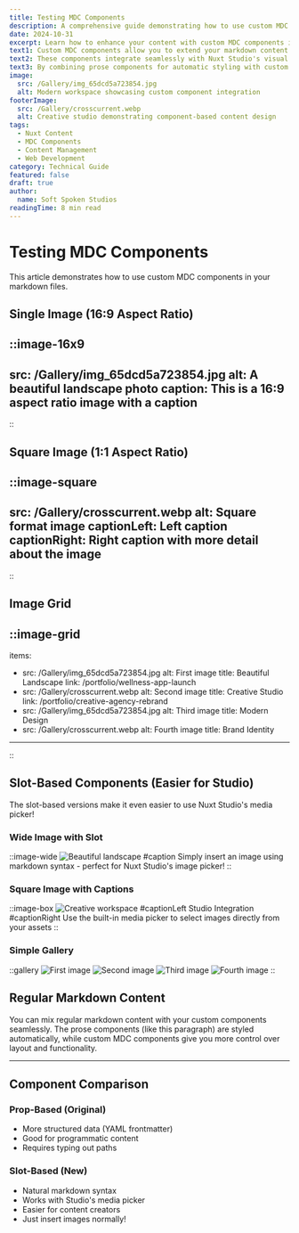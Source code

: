 ```yaml
---
title: Testing MDC Components
description: A comprehensive guide demonstrating how to use custom MDC components in your Nuxt Content articles with visual examples and practical usage patterns.
date: 2024-10-31
excerpt: Learn how to enhance your content with custom MDC components including image grids, aspect ratio images, and flexible layout options for richer storytelling.
text1: Custom MDC components allow you to extend your markdown content beyond standard formatting, giving you precise control over visual presentation while maintaining the simplicity of markdown editing.
text2: These components integrate seamlessly with Nuxt Studio's visual editor, making it easy for content creators to add rich media without touching code.
text3: By combining prose components for automatic styling with custom MDC components for special layouts, you create a powerful and flexible content system.
image:
  src: /Gallery/img_65dcd5a723854.jpg
  alt: Modern workspace showcasing custom component integration
footerImage:
  src: /Gallery/crosscurrent.webp
  alt: Creative studio demonstrating component-based content design
tags:
  - Nuxt Content
  - MDC Components
  - Content Management
  - Web Development
category: Technical Guide
featured: false
draft: true
author:
  name: Soft Spoken Studios
readingTime: 8 min read
---
```


# Testing MDC Components

This article demonstrates how to use custom MDC components in your markdown files.

## Single Image (16:9 Aspect Ratio)

::image-16x9
---
src: /Gallery/img_65dcd5a723854.jpg
alt: A beautiful landscape photo
caption: This is a 16:9 aspect ratio image with a caption
---
::

## Square Image (1:1 Aspect Ratio)

::image-square
---
src: /Gallery/crosscurrent.webp
alt: Square format image
captionLeft: Left caption
captionRight: Right caption with more detail about the image
---
::

## Image Grid

::image-grid
---
items:
  - src: /Gallery/img_65dcd5a723854.jpg
    alt: First image
    title: Beautiful Landscape
    link: /portfolio/wellness-app-launch
  - src: /Gallery/crosscurrent.webp
    alt: Second image
    title: Creative Studio
    link: /portfolio/creative-agency-rebrand
  - src: /Gallery/img_65dcd5a723854.jpg
    alt: Third image
    title: Modern Design
  - src: /Gallery/crosscurrent.webp
    alt: Fourth image
    title: Brand Identity
---
::

## Slot-Based Components (Easier for Studio)

The slot-based versions make it even easier to use Nuxt Studio's media picker!

### Wide Image with Slot

::image-wide
![Beautiful landscape](/Gallery/img_65dcd5a723854.jpg)
#caption
Simply insert an image using markdown syntax - perfect for Nuxt Studio's image picker!
::

### Square Image with Captions

::image-box
![Creative workspace](/Gallery/crosscurrent.webp)
#captionLeft
Studio Integration
#captionRight
Use the built-in media picker to select images directly from your assets
::

### Simple Gallery

::gallery
![First image](/Gallery/img_65dcd5a723854.jpg)
![Second image](/Gallery/crosscurrent.webp)
![Third image](/Gallery/img_65dcd5a723854.jpg)
![Fourth image](/Gallery/crosscurrent.webp)
::

## Regular Markdown Content

You can mix regular markdown content with your custom components seamlessly. The prose components (like this paragraph) are styled automatically, while custom MDC components give you more control over layout and functionality.

---

## Component Comparison

### Prop-Based (Original)
- More structured data (YAML frontmatter)
- Good for programmatic content
- Requires typing out paths

### Slot-Based (New)
- Natural markdown syntax
- Works with Studio's media picker
- Easier for content creators
- Just insert images normally!

